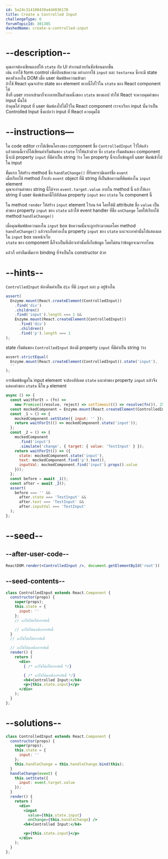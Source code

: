 ```yaml
---
id: 5a24c314108439a4d4036178
title: Create a Controlled Input
challengeType: 6
forumTopicId: 301385
dashedName: create-a-controlled-input
---
```


# --description--

คุณอาจต้องเขียนแอปให้ `state` กับ UI ทำงานด้วยกันซับซ้อนมากขึ้น  
เช่น การใช้ form control เพื่อป้อนข้อความ อย่างการใช้ `input` และ `textarea` ซึ่งจะมี state ของตัวเองใน DOM เมื่อ user พิมพ์ข้อความเข้ามา  
ถ้าใช้ React คุณจะย้าย state ของ element พวกนี้ไปไว้ใน `state` ของ React component ได้  
สิ่งที่ user กรอกเข้ามาก็จะกลายเป็นส่วนหนึ่งของ `state` ของแอป ทำให้ React จะควบคุมค่าของ input นั้นได้   
ถ้าคุณใส่ input ที่ user พิมพ์ลงไปได้ไว้ใน React component เราจะเรียก input นั้นว่าเป็น Controlled Input ซึ่งแปลว่า input ที่ React ควบคุมได้

# --instructions—

ใน code editor เราได้เขียนโครงของ component ชื่อ `ControlledInput` ไว้ให้แล้ว  
แล้วตอนนี้เราก็ได้เขียนค่าเริ่มต้นของ `state` ไว้ให้แล้วด้วย ซึ่ง `state` เริ่มตต้นของ component นี้จะมี property `input` ที่มีค่าเป็น string ว่าง โดย property นี้จะเก็บข้อมูลที่ user พิมพ์เข้าไปใน input

ขั้นแรก ให้สร้าง method ชื่อ `handleChange()` ที่รับพารามิเตอร์ชื่อ `event`  
เมื่อเรียกใช้ method ก็จะส่ง `event` object ที่มี string ที่เป็นข้อความที่พิมพ์ลงใน `input` element  
คุณจะอ่านค่าของ string นี้ได้จาก `event.target.value` ภายใน method นี้
แล้วให้เอา string ที่ user พิมพ์เข้ามานี้ไปอัปเดต property `input` ของ `state` ใน component นี้

ใน method `render` ให้สร้าง `input` element ไว้บน `h4` โดยให้มี attribute ชื่อ `value` เป็นค่าของ property `input` ของ `state` 
แล้วให้ event handler ที่ชื่อ `onChange` โดยให้เรียกใช้ method `handleChange()`

เมื่อคุณพิมพ์ข้อความลงใน `input` box ข้อความนั้นจะถูกประมวลผลโดย method `handleChange()` แล้วจะเก็บค่าลงใน property `input` ของ `state` และจะเอาค่านั้นไปแสดงผลใน `input` box บนหน้าเว็บ  
`state` ของ component นี้ก็จะเป็นที่เดียวเท่านั้นที่เก็บข้อมูล โดยไม่สนว่าข้อมูลจะมาจากไหน

แล้วก็ อย่าลืมเพิ่มการ binding ที่จำเป็นใน constructor ด้วย

# --hints--

`ControlledInput` ต้องคืนค่าเป็น `div` ที่มี `input` และ `p` อยู่ข้างใน

```js
assert(
  Enzyme.mount(React.createElement(ControlledInput))
    .find('div')
    .children()
    .find('input').length === 1 &&
    Enzyme.mount(React.createElement(ControlledInput))
      .find('div')
      .children()
      .find('p').length === 1
);
```

state เริ่มต้นของ `ControlledInput` ต้องมี property `input` ที่มีค่าเป็น string ว่าง

```js
assert.strictEqual(
  Enzyme.mount(React.createElement(ControlledInput)).state('input'),
  ''
);
```

การพิมพ์ข้อมูลใน input element จะต้องอัปเดต `state` และค่าของ property `input` แล้วจึงแสดงค่าของ `state` นี้ใน `p` element

```js
async () => {
  const waitForIt = (fn) =>
    new Promise((resolve, reject) => setTimeout(() => resolve(fn()), 250));
  const mockedComponent = Enzyme.mount(React.createElement(ControlledInput));
  const _1 = () => {
    mockedComponent.setState({ input: '' });
    return waitForIt(() => mockedComponent.state('input'));
  };
  const _2 = () => {
    mockedComponent
      .find('input')
      .simulate('change', { target: { value: 'TestInput' } });
    return waitForIt(() => ({
      state: mockedComponent.state('input'),
      text: mockedComponent.find('p').text(),
      inputVal: mockedComponent.find('input').props().value
    }));
  };
  const before = await _1();
  const after = await _2();
  assert(
    before === '' &&
      after.state === 'TestInput' &&
      after.text === 'TestInput' &&
      after.inputVal === 'TestInput'
  );
};
```

# --seed--

## --after-user-code--

```jsx
ReactDOM.render(<ControlledInput />, document.getElementById('root'))
```

## --seed-contents--

```jsx
class ControlledInput extends React.Component {
  constructor(props) {
    super(props);
    this.state = {
      input: ''
    };
    // แก้ไขโค้ดใต้บรรทัดนี้

    // แก้ไขโค้ดเหนือบรรทัดนี้
  }
  // แก้ไขโค้ดใต้บรรทัดนี้

  // แก้ไขโค้ดเหนือบรรทัดนี้
  render() {
    return (
      <div>
        { /* แก้ไขโค้ดใต้บรรทัดนี้ */}

        { /* แก้ไขโค้ดเหนือบรรทัดนี้ */}
        <h4>Controlled Input:</h4>
        <p>{this.state.input}</p>
      </div>
    );
  }
};
```

# --solutions--

```jsx
class ControlledInput extends React.Component {
  constructor(props) {
    super(props);
    this.state = {
      input: ''
    };
    this.handleChange = this.handleChange.bind(this);
  }
  handleChange(event) {
    this.setState({
      input: event.target.value
    });
  }
  render() {
    return (
      <div>
        <input
          value={this.state.input}
          onChange={this.handleChange} />
        <h4>Controlled Input:</h4>

        <p>{this.state.input}</p>
      </div>
    );
  }
};
```
